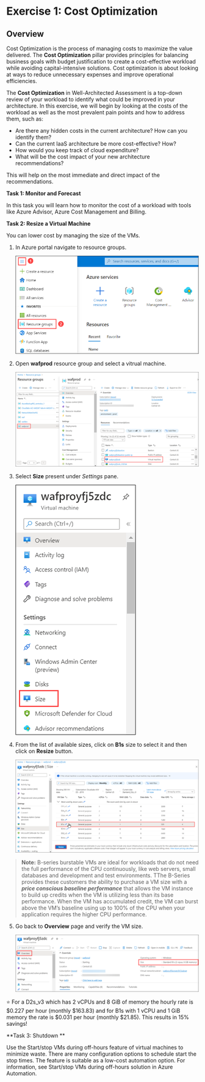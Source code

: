 # Exercise 1: Cost Optimization

## Overview

Cost Optimization is the process of managing costs to maximize the value delivered. The **Cost Optimization** pillar provides principles for balancing business goals with budget justification to create a cost-effective workload while avoiding capital-intensive solutions. Cost optimization is about looking at ways to reduce unnecessary expenses and improve operational efficiencies.

The **Cost Optimization** in Well-Architected Assessment is a top-down review of your workload to identify what could be improved in your architecture. In this exercise, we will begin by looking at the costs of the workload as well as the most prevalent pain points and how to address them, such as:

  * Are there any hidden costs in the current architecture? How can you identify them?
  * Can the current IaaS architecture be more cost-effective? How?
  * How would you keep track of cloud expenditure?
  * What will be the cost impact of your new architecture recommendations?

This will help on the most immediate and direct impact of the recommendations.

**Task 1: Monitor and Forecast**

In this task you will learn how to monitor the cost of a workload with tools like Azure Advisor, Azure Cost Management and Billing.

**Task 2: Resize a Virtual Machine**

You can lower cost by managing the size of the VMs. 

1. In Azure portal navigate to resource groups.

   ![](./media/costopt-01.png)
   
2. Open **wafprod** resource group and select a vitrual machine.

   ![](./media/costopt-02.png)
   
3. Select **Size** present under _Settings_ pane.

   ![](./media/costopt-03.png)
   
4. From the list of available sizes, click on **B1s** size to select it and then click on **Resize** button.

   ![](./media/costopt-04.png)

 > **Note:** B-series burstable VMs are ideal for workloads that do not need the full performance of the CPU continuously, like web servers, small databases and development and test environments. TThe B-Series provides these customers the ability to purchase a VM size with a _**price conscious baseline performance**_ that allows the VM instance to build up credits when the VM is utilizing less than its base performance. When the VM has accumulated credit, the VM can burst above the VM’s baseline using up to 100% of the CPU when your application requires the higher CPU performance.

5. Go back to **Overview** page and verify the VM size. 

   ![](./media/costopt-05.png)


<p> &#11088; For a D2s_v3 which has 2 vCPUs and 8 GiB of memory the hourly rate is $0.227 per hour (monthly $163.83) and for B1s with 1 vCPU and 1 GiB memory the rate is $0.031 per hour (monthly $21.85). This results in 15% savings! </p>


**Task 3: Shutdown **

Use the Start/stop VMs during off-hours feature of virtual machines to minimize waste. There are many configuration options to schedule start the stop times. The feature is suitable as a low-cost automation option. For information, see Start/stop VMs during off-hours solution in Azure Automation.






